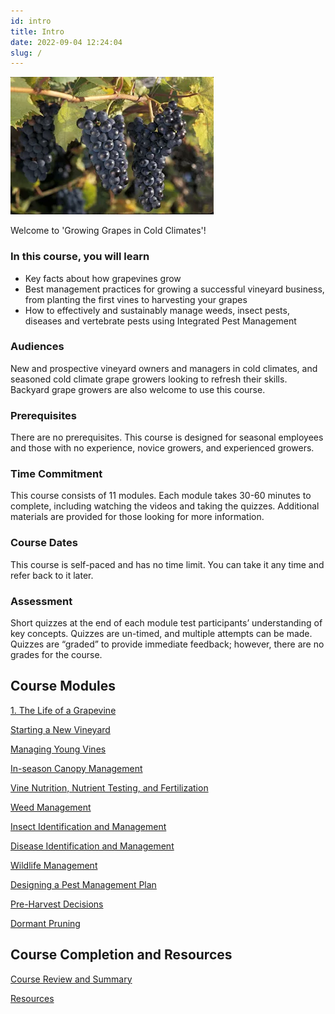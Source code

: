 ```yaml
---
id: intro
title: Intro
date: 2022-09-04 12:24:04
slug: /
---
```


<div style={{width: "fit-content", margin: "auto"}}>

![Marquette](Marquette_ES100233.webp "Marquette")

</div>

Welcome to 'Growing Grapes in Cold Climates'!

### In this course, you will learn

- Key facts about how grapevines grow
- Best management practices for growing a successful vineyard business, from planting the first vines to harvesting your grapes
- How to effectively and sustainably manage weeds, insect pests, diseases and vertebrate pests using Integrated Pest Management

### Audiences

New and prospective vineyard owners and managers in cold climates, and seasoned cold climate grape growers looking to refresh their skills. Backyard grape growers are also welcome to use this course.

### Prerequisites

There are no prerequisites. This course is designed for seasonal employees and those with no experience, novice growers, and experienced growers.

### Time Commitment

This course consists of 11 modules. Each module takes 30-60 minutes to complete, including watching the videos and taking the quizzes. Additional materials are provided for those looking for more information.

### Course Dates

This course is self-paced and has no time limit. You can take it any time and refer back to it later.

### Assessment

Short quizzes at the end of each module test participants’ understanding of key concepts. Quizzes are un-timed, and multiple attempts can be made. Quizzes are “graded” to provide immediate feedback; however, there are no grades for the course.

## Course Modules

[1. The Life of a Grapevine](life-of-grapevine)

[Starting a New Vineyard](https://canvas.umn.edu/courses/142768/modules/366367 "Starting a New Vineyard")

[Managing Young Vines](https://canvas.umn.edu/courses/142768/modules/366369 "Managing Young Vines")

[In-season Canopy Management](https://canvas.umn.edu/courses/142768/modules/366370 "In-season Canopy Management")

[Vine Nutrition, Nutrient Testing, and Fertilization](https://canvas.umn.edu/courses/142768/modules/366371 "Vine Nutrition, Nutrient Testing, and Fertilization")

[Weed Management](https://canvas.umn.edu/courses/142768/modules/366372 "Weed Management")

[Insect Identification and Management](https://canvas.umn.edu/courses/142768/modules/366193 "Insect Identification and Management")

[Disease Identification and Management](https://canvas.umn.edu/courses/142768/modules/366365 "Disease Identification and Management")

[Wildlife Management](https://canvas.umn.edu/courses/142768/modules/366366 "Wildlife Management ")

[Designing a Pest Management Plan](https://canvas.umn.edu/courses/142768/modules/366373 "Designing a Pest Management Plan")

[Pre-Harvest Decisions](https://canvas.umn.edu/courses/142768/modules/366374 "Pre-Harvest Decisions")

[Dormant Pruning](https://canvas.umn.edu/courses/142768/modules/366375 "Dormant Pruning")

## Course Completion and Resources

[Course Review and Summary](https://canvas.umn.edu/courses/142768/modules/379198 "Course Review and Summary")

[Resources](https://canvas.umn.edu/courses/142768/modules/372065 "Resources")
